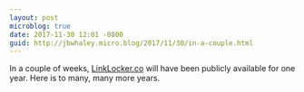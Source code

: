 ```yaml
---
layout: post
microblog: true
date: 2017-11-30 12:01 -0800
guid: http://jbwhaley.micro.blog/2017/11/30/in-a-couple.html
---
```

In a couple of weeks, [LinkLocker.co](https://linklocker.co) will have been publicly available for one year. Here is to many, many more years.
